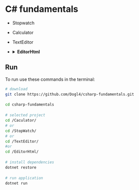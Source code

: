 # C# fundamentals

- Stopwatch
- Calculator
- TextEditor
- <details>
  <summary><strong> EditorHtml</strong></summary><br />

    | [<img alt="Screenshot do Editor HTML" height="500em" width="auto" src="./imgs/editor-html.gif">](./imgs/editor-html.gif "Editor HTML") |
    |--|
    | **Figura** **1** Screenshot do Editor HTML |
  </details>

## Run

To run use these commands in the terminal:

```bash
# download
git clone https://github.com/Dogl4/csharp-fundamentals.git

cd csharp-fundamentals

# selected project
cd /Caculator/
# or
cd /StopWatch/
# or
cd /TextEditor/
#or
cd /EditorHtml/

# install dependencies
dotnet restore

# run application
dotnet run
```

